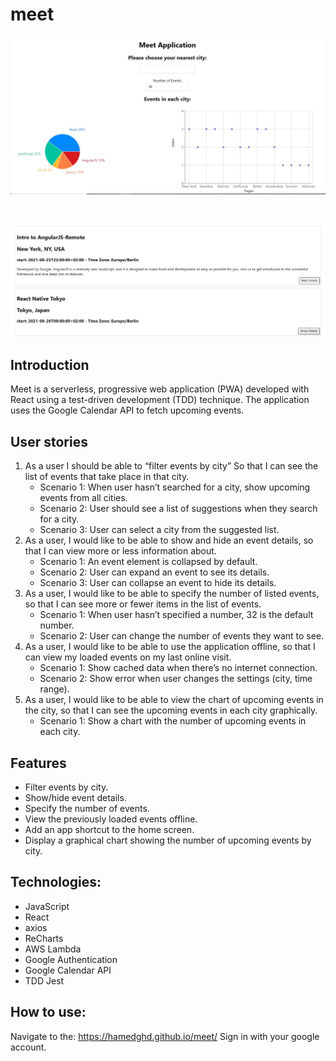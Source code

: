 # meet
<p align="center">
  <img src="public/meet-screen1.JPG" width="520">
  </p>
<br>
<p align="center">
  <img src="public/meet-screen2.JPG" width="520">
  </p>
  
## Introduction
Meet is a serverless, progressive web application (PWA) developed with React using a test-driven development (TDD) technique. The application uses the Google Calendar API to fetch upcoming events.

## User stories

  1.  As a user I should be able to “filter events by city” So that I can see the list of events that take place in that city.
      *   Scenario 1: When user hasn’t searched for a city, show upcoming events from all cities.
      *   Scenario 2: User should see a list of suggestions when they search for a city.
      *   Scenario 3: User can select a city from the suggested list.
  2.  As a user, I would like to be able to show and hide an event details, so that I can view more or less information about.
      *   Scenario 1: An event element is collapsed by default.
      *   Scenario 2: User can expand an event to see its details.
      *   Scenario 3: User can collapse an event to hide its details. 
  3.  As a user, I would like to be able to specify the number of listed events, so that I can see more or fewer items in the list of events.
      *   Scenario 1: When user hasn’t specified a number, 32 is the default number.
      *   Scenario 2: User can change the number of events they want to see.
  4.  As a user, I would like to be able to use the application offline, so that I can view my loaded events on my last online visit.
      *   Scenario 1: Show cached data when there’s no internet connection.
      *   Scenario 2: Show error when user changes the settings (city, time range).
  5.  As a user, I would like to be able to view the chart of upcoming events in the city, so that I can see the upcoming events in each city graphically.
      *   Scenario 1: Show a chart with the number of upcoming events in each city.

## Features
- Filter events by city.
- Show/hide event details.
- Specify the number of events.
- View the previously loaded events offline.
- Add an app shortcut to the home screen.
- Display a graphical chart showing the number of upcoming events by city.
## Technologies:
- JavaScript
- React
- axios
- ReCharts
- AWS Lambda
- Google Authentication 
- Google Calendar API
- TDD Jest
## How to use:
Navigate to the: https://hamedghd.github.io/meet/
Sign in with your google account.
